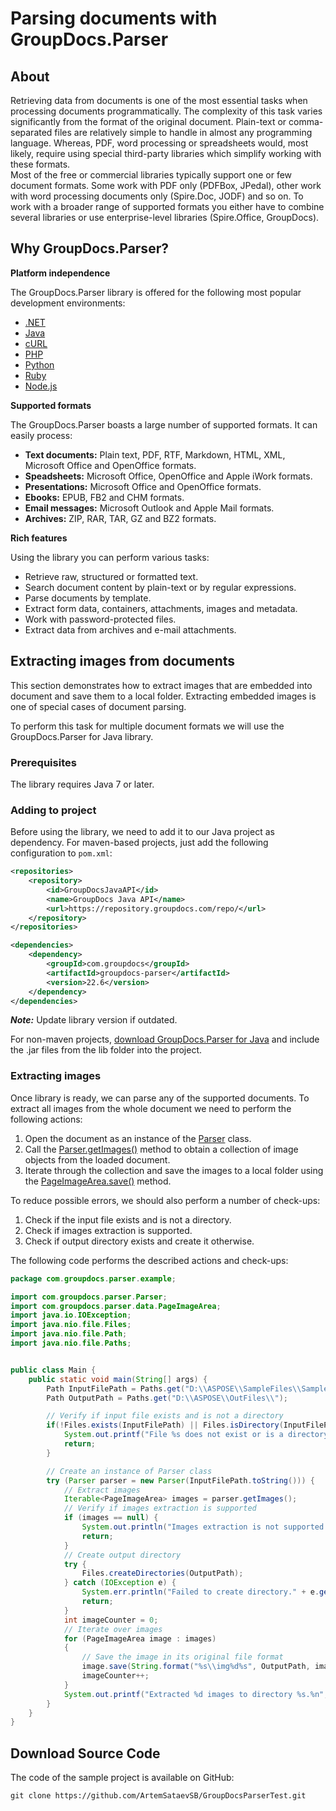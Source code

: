 # Parsing documents with GroupDocs.Parser
## About
Retrieving data from documents is one of the most essential tasks when processing documents programmatically. The complexity of this task varies significantly from the format of the original document. Plain-text or comma-separated files are relatively simple to handle in almost any programming language. Whereas, PDF, word processing or spreadsheets would, most likely, require using special third-party libraries which simplify working with these formats. <!-- Libraries could be either free or commercial.-->    
Most of the free or commercial libraries typically support one or few document formats. Some work with PDF only (PDFBox, JPedal), other work with word processing documents only (Spire.Doc, JODF) and so on. To work with a broader range of supported formats you either have to combine several libraries or use enterprise-level libraries (Spire.Office, GroupDocs).      
  
## Why GroupDocs.Parser?
**Platform independence**

The GroupDocs.Parser library is offered for the following most popular development environments:
- [.NET](https://products.groupdocs.com/parser/net/)
- [Java](https://products.groupdocs.com/parser/java/)
- [cURL](https://products.groupdocs.cloud/parser/curl)
- [PHP](https://products.groupdocs.cloud/parser/php/)
- [Python](https://products.groupdocs.cloud/parser/python/)
- [Ruby](https://products.groupdocs.cloud/parser/ruby/)
- [Node.js](https://products.groupdocs.cloud/parser/nodejs/)

**Supported formats**

The GroupDocs.Parser boasts a large number of supported formats. It can easily process:
- **Text documents:** Plain text, PDF, RTF, Markdown, HTML, XML, Microsoft Office and OpenOffice formats. 
- **Speadsheets:**  Microsoft Office, OpenOffice and Apple iWork formats.
- **Presentations:** Microsoft Office and OpenOffice formats.
- **Ebooks:** EPUB, FB2 and CHM formats.
- **Email messages:** Microsoft Outlook and Apple Mail formats.
- **Archives:** ZIP, RAR, TAR, GZ and BZ2 formats.


**Rich features**

Using the library you can perform various tasks:
- Retrieve raw, structured or formatted text.
- Search document content by plain-text or by regular expressions.
- Parse documents by template.
- Extract form data, containers, attachments, images and metadata.
- Work with password-protected files.
- Extract data from archives and e-mail attachments.

## Extracting images from documents
This section demonstrates how to extract images that are embedded into document and save them to a local folder. Extracting embedded images is one of special cases of document parsing.

To perform this task for multiple document formats we will use the GroupDocs.Parser for Java library.
### Prerequisites
The library requires Java 7 or later.
### Adding to project
Before using the library, we need to add it to our Java project as dependency.
For maven-based projects, just add the following configuration to `pom.xml`:
```xml
<repositories>
    <repository>
        <id>GroupDocsJavaAPI</id>
        <name>GroupDocs Java API</name>
        <url>https://repository.groupdocs.com/repo/</url>
    </repository>
</repositories>
```
```xml
<dependencies>
    <dependency>
        <groupId>com.groupdocs</groupId>
        <artifactId>groupdocs-parser</artifactId>
        <version>22.6</version>
    </dependency>
</dependencies>
```
**_Note:_** Update library version if outdated.

For non-maven projects, [download GroupDocs.Parser for Java](https://downloads.groupdocs.com/parser/java) and include the .jar files from the lib folder into the project.

### Extracting images
Once library is ready, we can parse any of the supported documents. 
To extract all images from the whole document we need to perform the following actions:
1. Open the document as an instance of the [Parser](https://apireference.groupdocs.com/java/parser/com.groupdocs.parser/Parser) class.
2. Call the [Parser.getImages()](https://apireference.groupdocs.com/java/parser/com.groupdocs.parser/Parser#getImages()) method to obtain a collection of image objects from the loaded document.
3. Iterate through the collection and save the images to a local folder using the [PageImageArea.save()](https://apireference.groupdocs.com/parser/java/com.groupdocs.parser.data/PageImageArea#save(java.lang.String)) method.

To reduce possible errors, we should also perform a number of check-ups:
1. Check if the input file exists and is not a directory.
2. Check if images extraction is supported.
3. Check if output directory exists and create it otherwise.

The following code performs the described actions and check-ups:
```java
package com.groupdocs.parser.example;

import com.groupdocs.parser.Parser;
import com.groupdocs.parser.data.PageImageArea;
import java.io.IOException;
import java.nio.file.Files;
import java.nio.file.Path;
import java.nio.file.Paths;


public class Main {
    public static void main(String[] args) {
        Path InputFilePath = Paths.get("D:\\ASPOSE\\SampleFiles\\SampleWithImages.docx");
        Path OutputPath = Paths.get("D:\\ASPOSE\\OutFiles\\");

        // Verify if input file exists and is not a directory
        if(!Files.exists(InputFilePath) || Files.isDirectory(InputFilePath)) {
            System.out.printf("File %s does not exist or is a directory.%n", InputFilePath);
            return;
        }

        // Create an instance of Parser class
        try (Parser parser = new Parser(InputFilePath.toString())) {
            // Extract images
            Iterable<PageImageArea> images = parser.getImages();
            // Verify if images extraction is supported
            if (images == null) {
                System.out.println("Images extraction is not supported.");
                return;
            }
            // Create output directory
            try {
                Files.createDirectories(OutputPath);
            } catch (IOException e) {
                System.err.println("Failed to create directory." + e.getMessage());
                return;
            }
            int imageCounter = 0;
            // Iterate over images
            for (PageImageArea image : images)
            {
                // Save the image in its original file format
                image.save(String.format("%s\\img%d%s", OutputPath, imageCounter, image.getFileType().getExtension()));
                imageCounter++;
            }
            System.out.printf("Extracted %d images to directory %s.%n", imageCounter, OutputPath);
        }
    }
}
```


## Download Source Code
The code of the sample project is available on GitHub:
```shell
git clone https://github.com/ArtemSataevSB/GroupDocsParserTest.git
```